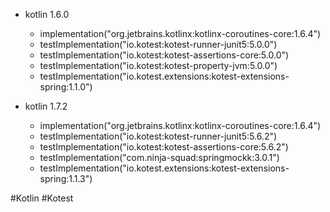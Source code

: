 - kotlin 1.6.0    
    - implementation("org.jetbrains.kotlinx:kotlinx-coroutines-core:1.6.4")
    - testImplementation("io.kotest:kotest-runner-junit5:5.0.0")
    - testImplementation("io.kotest:kotest-assertions-core:5.0.0")
    - testImplementation("io.kotest:kotest-property-jvm:5.0.0")
    - testImplementation("io.kotest.extensions:kotest-extensions-spring:1.1.0")

- kotlin 1.7.2
    - implementation("org.jetbrains.kotlinx:kotlinx-coroutines-core:1.6.4")
    - testImplementation("io.kotest:kotest-runner-junit5:5.6.2")
    - testImplementation("io.kotest:kotest-assertions-core:5.6.2")
    - testImplementation("com.ninja-squad:springmockk:3.0.1")
    - testImplementation("io.kotest.extensions:kotest-extensions-spring:1.1.3")

#Kotlin 
#Kotest
